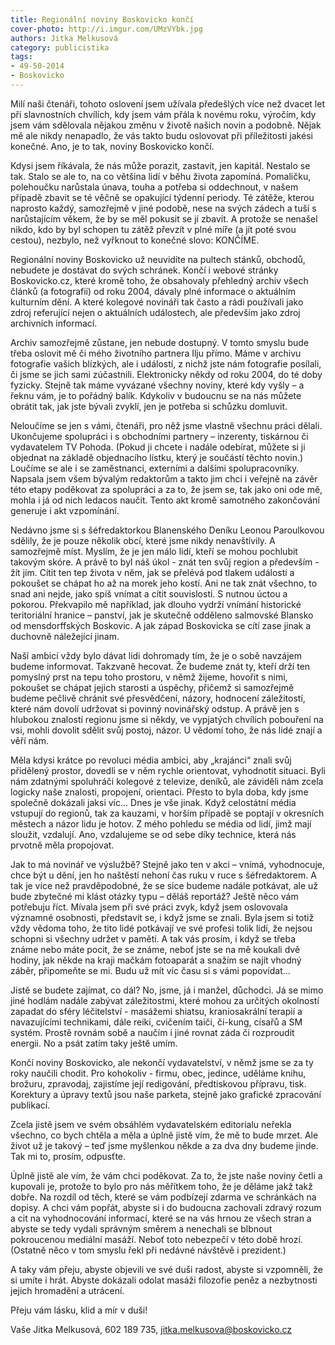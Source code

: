 ```yaml
---
title: Regionální noviny Boskovicko končí
cover-photo: http://i.imgur.com/UMzVYbk.jpg
authors: Jitka Melkusová
category: publicistika
tags: 
- 49-50-2014
- Boskovicko
---
```

Milí naši čtenáři, tohoto oslovení jsem užívala předešlých více než dvacet let při slavnostních chvílích, kdy jsem vám přála k novému roku, výročím, kdy jsem vám sdělovala nějakou změnu v životě našich novin a podobně. Nějak mě ale nikdy nenapadlo, že vás takto budu oslovovat při příležitosti jakési konečné. Ano, je to tak, noviny Boskovicko končí.

Kdysi jsem říkávala, že nás může porazit, zastavit, jen kapitál. Nestalo se tak. Stalo se ale to, na co většina lidí v běhu života zapomíná. Pomaličku, polehoučku narůstala únava, touha a potřeba si oddechnout, v našem případě zbavit se té věčně se opakující týdenní periody. Té zátěže, kterou naprosto každý, samozřejmě v jiné podobě, nese na svých zádech a tuší s narůstajícím věkem, že by se měl pokusit se jí zbavit. A protože se nenašel nikdo, kdo by byl schopen tu zátěž převzít v plné míře (a jít poté svou cestou), nezbylo, než vyřknout to konečné slovo: KONČÍME. 

Regionální noviny Boskovicko už neuvidíte na pultech stánků, obchodů, nebudete je dostávat do svých schránek. Končí i webové stránky Boskovicko.cz, které kromě toho, že obsahovaly přehledný archiv všech článků (a fotografií) od roku 2004, dávaly plné informace o aktuálním kulturním dění. A které kolegové novináři tak často a rádi používali jako zdroj referující nejen o aktuálních událostech, ale především jako zdroj archivních informací.

Archiv samozřejmě zůstane, jen nebude dostupný. V tomto smyslu bude třeba oslovit mě či mého životního partnera Ilju přímo. Máme v archivu fotografie vašich blízkých, ale i událostí, z nichž jste nám fotografie posílali, či jsme se jich sami zúčastnili. Elektronicky někdy od roku 2004, do té doby fyzicky. Stejně tak máme vyvázané všechny noviny, které kdy vyšly – a řeknu vám, je to pořádný balík. Kdykoliv v budoucnu se na nás můžete obrátit tak, jak jste bývali zvyklí, jen je potřeba si schůzku domluvit.

Neloučíme se jen s vámi, čtenáři, pro něž jsme vlastně všechnu práci dělali. Ukončujeme spolupráci i s obchodními partnery – inzerenty, tiskárnou či vydavatelem TV Pohoda. (Pokud ji chcete i nadále odebírat, můžete si ji objednat na základě objednacího lístku, který je součástí těchto novin.) Loučíme se ale i se zaměstnanci, externími a dalšími spolupracovníky. Napsala jsem všem bývalým redaktorům a takto jim chci i veřejně na závěr této etapy poděkovat za spolupráci a za to, že jsem se, tak jako oni ode mě, mohla i já od nich ledacos naučit.
Tento akt kromě samotného zakončování generuje i akt vzpomínání.

Nedávno jsme si s šéfredaktorkou Blanenského Deníku Leonou Paroulkovou sdělily, že je pouze několik obcí, které jsme nikdy nenavštívily. A samozřejmě míst. Myslím, že je jen málo lidí, kteří se mohou pochlubit takovým skóre. A právě to byl náš úkol - znát ten svůj region a především - žít jím. Cítit ten tep života v něm, jak se přelévá pod tlakem událostí a pokoušet se chápat ho až na morek jeho kostí. Ani ne tak znát všechno, to snad ani nejde, jako spíš vnímat a cítit souvislosti. S nutnou úctou a pokorou. Překvapilo mě například, jak dlouho vydrží vnímání historické teritoriální hranice – panství, jak je skutečně odděleno salmovské Blansko od mensdorffských Boskovic. A jak západ Boskovicka se cítí zase jinak a duchovně náležející jinam.

Naší ambicí vždy bylo dávat lidi dohromady tím, že je o sobě navzájem budeme informovat. Takzvaně hecovat. Že budeme znát ty, kteří drží ten pomyslný prst na tepu toho prostoru, v němž žijeme, hovořit s nimi, pokoušet se chápat jejich starosti a úspěchy, přičemž si samozřejmě budeme pečlivě chránit své přesvědčení, názory, hodnocení záležitostí, které nám dovolí udržovat si povinný novinářský odstup. A právě jen s hlubokou znalostí regionu jsme si někdy, ve vypjatých chvílích pobouření na vsi, mohli dovolit sdělit svůj postoj, názor. U vědomí toho, že nás lidé znají a věří nám. 

Měla kdysi krátce po revoluci média ambici, aby „krajánci“ znali svůj přidělený prostor, dovedli se v něm rychle orientovat, vyhodnotit situaci. Byli nám zdatnými spoluhráči kolegové z televize, deníků, ale záviděli nám zcela logicky naše znalosti, propojení, orientaci. Přesto to byla doba, kdy jsme společně dokázali jaksi víc... Dnes je vše jinak. Když celostátní média vstupují do regionů, tak za kauzami, v horším případě se poptají v okresních městech a názor lidu je hotov. Z mého pohledu se média od lidí, jimž mají sloužit, vzdalují. Ano, vzdalujeme se od sebe díky technice, která nás prvotně měla propojovat.

Jak to má novinář ve výslužbě? Stejně jako ten v akci – vnímá, vyhodnocuje, chce být u dění, jen ho naštěstí nehoní čas ruku v ruce s šéfredaktorem. A tak je více než pravděpodobné, že se sice budeme nadále potkávat, ale už bude zbytečné mi klást otázky typu – děláš reportáž?
Ještě něco vám potřebuju říct. Mívala jsem při své práci zvyk, když jsem oslovovala významné osobnosti, představit se, i když jsme se znali. Byla jsem si totiž vždy vědoma toho, že tito lidé potkávají ve své profesi tolik lidí, že nejsou schopni si všechny udržet v paměti. A tak vás prosím, i když se třeba známe nebo máte pocit, že se známe, neboť jste se na mě koukali dvě hodiny, jak někde na kraji mačkám fotoaparát a snažím se najít vhodný záběr, připomeňte se mi. Budu už mít víc času si s vámi popovídat… 

Jistě se budete zajímat, co dál? No, jsme, já i manžel, důchodci. Já se mimo jiné hodlám nadále zabývat záležitostmi, které mohou za určitých okolností zapadat do sféry léčitelství - masážemi shiatsu, kraniosakrální terapií a navazujícími technikami, dále reiki, cvičením taiči, či-kung, císařů a SM systém. Prostě rovnám sobě a naučím i jiné rovnat záda či rozproudit energii. No a psát zatím taky ještě umím. 

Končí noviny Boskovicko, ale nekončí vydavatelství, v němž jsme se za ty roky naučili chodit. Pro kohokoliv - firmu, obec, jedince, uděláme knihu, brožuru, zpravodaj, zajistíme její redigování, předtiskovou přípravu, tisk. Korektury a úpravy textů jsou naše parketa, stejně jako grafické zpracování publikací. 

Zcela jistě jsem ve svém obsáhlém vydavatelském editorialu neřekla všechno, co bych chtěla a měla a úplně jistě vím, že mě to bude mrzet. Ale život už je takový – teď jsme myšlenkou někde a za dva dny budeme jinde. Tak mi to, prosím, odpusťte. 

Úplně jistě ale vím, že vám chci poděkovat. Za to, že jste naše noviny četli a kupovali je, protože to bylo pro nás měřítkem toho, že je děláme jakž takž dobře. Na rozdíl od těch, které se vám podbízejí zdarma ve schránkách na dopisy. A chci vám popřát, abyste si i do budoucna zachovali zdravý rozum a cit na vyhodnocování informací, které se na vás hrnou ze všech stran a abyste se tedy vydali správným směrem a nenechali se blbnout pokroucenou mediální masáží. Neboť toto nebezpečí v této době hrozí. (Ostatně něco v tom smyslu řekl při nedávné návštěvě i prezident.)

A taky vám přeju, abyste objevili ve své duši radost, abyste si vzpomněli, že si umíte i hrát. Abyste dokázali odolat masáži filozofie peněz a nezbytnosti jejich hromadění a utrácení. 

Přeju vám lásku, klid a mír v duši!

Vaše Jitka Melkusová, 602 189 735,
jitka.melkusova@boskovicko.cz



